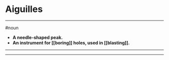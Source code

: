 # Aiguilles
---
#noun
- **A needle-shaped peak.**
- **An instrument for [[boring]] holes, used in [[blasting]].**
---
---
